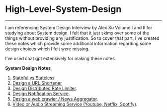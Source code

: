 # High-Level-System-Design
---

I am referencing System Design Interview by Alex Xu Volume I and II for studying about System design.
I felt that it just skims over some of the things without providing any justification. So to cover that part, I've created these notes 
which provide some additional information regarding some design choices which I felt were missing.

I've used chat gpt extensively for making these notes.

**System Design Notes**

1. [Stateful vs Stateless](Stateful_VS_Stateless/)
2. [Design a URL Shortener](short_url/)
3. [Design Distributed Rate Limiter](Rate_Limiter/).
4. [Design Notification Service](Notification_Service/).
5. [Design a web crawler / News Aggregator](web_crawler/).
6. [Video or Audio Streaming Service (Youtube, Netflix, Spotify)](youtube/).